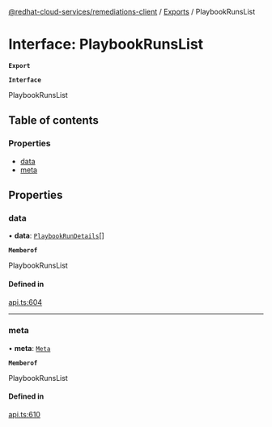 [@redhat-cloud-services/remediations-client](../README.md) / [Exports](../modules.md) / PlaybookRunsList

# Interface: PlaybookRunsList

**`Export`**

**`Interface`**

PlaybookRunsList

## Table of contents

### Properties

- [data](PlaybookRunsList.md#data)
- [meta](PlaybookRunsList.md#meta)

## Properties

### data

• **data**: [`PlaybookRunDetails`](PlaybookRunDetails.md)[]

**`Memberof`**

PlaybookRunsList

#### Defined in

[api.ts:604](https://github.com/RedHatInsights/javascript-clients/blob/master/packages/remediations/api.ts#L604)

___

### meta

• **meta**: [`Meta`](Meta.md)

**`Memberof`**

PlaybookRunsList

#### Defined in

[api.ts:610](https://github.com/RedHatInsights/javascript-clients/blob/master/packages/remediations/api.ts#L610)
